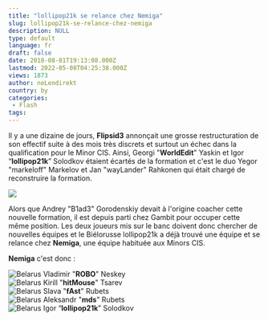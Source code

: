 ```yaml
---
title: "lollipop21k se relance chez Nemiga"
slug: lollipop21k-se-relance-chez-nemiga
description: NULL
type: default
language: fr
draft: false
date: 2018-08-01T19:13:08.000Z
lastmod: 2022-05-08T04:25:38.000Z
views: 1873
author: neLendirekt
country: by
categories:
 - Flash
tags:
---
```

Il y a une dizaine de jours, **Flipsid3** annonçait une grosse restructuration de son effectif suite à des mois très discrets et surtout un échec dans la qualification pour le Minor CIS. Ainsi, Georgi "**WorldEdit**" Yaskin et Igor “**lollipop21k**” Solodkov étaient écartés de la formation et c'est le duo Yegor "markeloff" Markelov⁠ et Jan "wayLander" Rahkonen qui était chargé de reconstruire la formation.

![](https://flickshot-ue.s3.eu-west-2.amazonaws.com/flickshot/article/5b61fd9e6fa68/images/KWwEftgycoBrnf1PIxFs1TU6HVB7THjmEvE3iBfd.jpeg)

Alors que Andrey "B1ad3" Gorodenskiy devait à l'origine coacher cette nouvelle formation, il est depuis parti chez Gambit pour occuper cette même position. Les deux joueurs mis sur le banc doivent donc chercher de nouvelles équipes et le Biélorusse lollipop21k a déjà trouvé une équipe et se relance chez **Nemiga**, une équipe habituée aux Minors CIS.

**Nemiga** c'est donc :

![Belarus](/images/countries/by.svg)⁠ Vladimir "**ROBO**" Neskey  
![Belarus](/images/countries/by.svg)⁠ Kirill "**hitMouse**" Tsarev  
![Belarus](/images/countries/by.svg)⁠ Slava "**fAst**" Rubets  
![Belarus](/images/countries/by.svg)⁠ Aleksandr "**mds**" Rubets  
![Belarus](/images/countries/by.svg)⁠ Igor “**lollipop21k**” Solodkov
